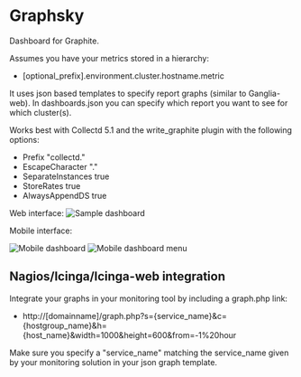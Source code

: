 Graphsky
========

Dashboard for Graphite.

Assumes you have your metrics stored in a hierarchy:
 - [optional_prefix].environment.cluster.hostname.metric

It uses json based templates to specify report graphs (similar to Ganglia-web).
In dashboards.json you can specify which report you want to see for which cluster(s).

Works best with Collectd 5.1 and the write_graphite plugin with the following options:
- Prefix "collectd."
- EscapeCharacter "."
- SeparateInstances true
- StoreRates true
- AlwaysAppendDS true

Web interface:
![Sample dashboard](https://raw.github.com/hyves-org/graphsky/master/img/Graphsky%20screenshot.png)

Mobile interface:

![Mobile dashboard](https://raw.github.com/hyves-org/graphsky/master/img/Graphsky%20screenshot%20mobile.png)
![Mobile dashboard menu](https://raw.github.com/hyves-org/graphsky/master/img/Graphsky%20screenshot%20mobile%20menu.png)

## Nagios/Icinga/Icinga-web integration

Integrate your graphs in your monitoring tool by including a graph.php link:
 - http://[domainname]/graph.php?s={service_name}&c={hostgroup_name}&h={host_name}&width=1000&height=600&from=-1%20hour

Make sure you specify a "service_name" matching the service_name given by your monitoring solution in your json graph template.

